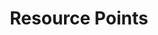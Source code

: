 ---
id: resource_points
title: Resource Points
hide_title: true
hide_table_of_contents: false
sidebar_label: Resource Points
---